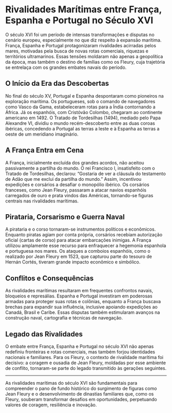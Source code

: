 # Rivalidades Marítimas entre França, Espanha e Portugal no Século XVI

O século XVI foi um período de intensas transformações e disputas no cenário europeu, especialmente no que diz respeito à expansão marítima. França, Espanha e Portugal protagonizaram rivalidades acirradas pelos mares, motivadas pela busca de novas rotas comerciais, riquezas e territórios ultramarinos. Essas tensões moldaram não apenas a geopolítica da época, mas também o destino de famílias como os Fleury, cuja trajetória se entrelaça com os grandes embates navais do período.

## O Início da Era das Descobertas

No final do século XV, Portugal e Espanha despontaram como pioneiros na exploração marítima. Os portugueses, sob o comando de navegadores como Vasco da Gama, estabeleceram rotas para a Índia contornando a África. Já os espanhóis, com Cristóvão Colombo, chegaram ao continente americano em 1492. O Tratado de Tordesilhas (1494), mediado pelo Papa Alexandre VI, dividiu o mundo recém-descoberto entre as duas coroas ibéricas, concedendo a Portugal as terras a leste e à Espanha as terras a oeste de um meridiano imaginário.

## A França Entra em Cena

A França, inicialmente excluída dos grandes acordos, não aceitou passivamente a partilha do mundo. O rei Francisco I, insatisfeito com o Tratado de Tordesilhas, declarou: “Gostaria de ver a cláusula do testamento de Adão que me exclui da partilha do mundo.” Assim, incentivou expedições e corsários a desafiar o monopólio ibérico. Os corsários franceses, como Jean Fleury, passaram a atacar navios espanhóis carregados de ouro e prata vindos das Américas, tornando-se figuras centrais nas rivalidades marítimas.

## Pirataria, Corsarismo e Guerra Naval

A pirataria e o corso tornaram-se instrumentos políticos e econômicos. Enquanto piratas agiam por conta própria, corsários recebiam autorização oficial (cartas de corso) para atacar embarcações inimigas. A França utilizou amplamente esse recurso para enfraquecer a hegemonia espanhola e portuguesa nos mares. Os ataques a comboios espanhóis, como o realizado por Jean Fleury em 1523, que capturou parte do tesouro de Hernán Cortés, tiveram grande impacto econômico e simbólico.

## Conflitos e Consequências

As rivalidades marítimas resultaram em frequentes confrontos navais, bloqueios e represálias. Espanha e Portugal investiram em poderosas armadas para proteger suas rotas e colônias, enquanto a França buscava brechas para expandir sua influência, inclusive apoiando expedições ao Canadá, Brasil e Caribe. Essas disputas também estimularam avanços na construção naval, cartografia e técnicas de navegação.

## Legado das Rivalidades

O embate entre França, Espanha e Portugal no século XVI não apenas redefiniu fronteiras e rotas comerciais, mas também forjou identidades nacionais e familiares. Para os Fleury, o contexto de rivalidade marítima foi decisivo: a coragem e ousadia de Jean Fleury, moldadas por esse ambiente de conflito, tornaram-se parte do legado transmitido às gerações seguintes.

---

As rivalidades marítimas do século XVI são fundamentais para compreender o pano de fundo histórico do surgimento de figuras como Jean Fleury e o desenvolvimento de dinastias familiares que, como os Fleury, souberam transformar desafios em oportunidades, perpetuando valores de coragem, resiliência e inovação.